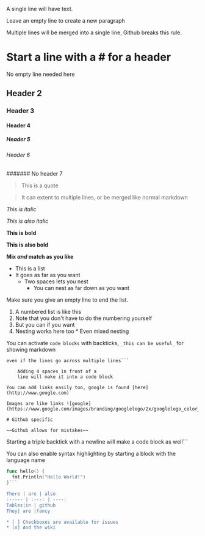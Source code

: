 A single line will have text.

Leave an empty line to create a new paragraph

Multiple lines will
be merged into a single line,
Github breaks this rule.

# Start a line with a # for a header
No empty line needed here

## Header 2
### Header 3
#### Header 4
##### Header 5
###### Header 6
####### No header 7

> This is a quote

> It can extent to multiple lines,
> or be merged like normal markdown

*This is italic*

_This is also italic_

**This is bold**

__This is also bold__

**Mix _and_ match as you like**

* This is a list
* It goes as far as you want
  * Two spaces lets you nest
    * You can nest as far down as you want

Make sure you give an empty line to end the list.

1. A numbered list is like this
1. Note that you don't have to do the numbering yourself
3. But you can if you want
  1. Nesting works here too
    * Even mixed nesting

You can activate `code blocks` with backticks, `_this can be useful_` for showing markdown

```Triple backticks will work
even if the lines go across multiple lines```

    Adding 4 spaces in front of a
    line will make it into a code block

You can add links easily too, google is found [here](http://www.google.com)

Images are like links ![google](https://www.google.com/images/branding/googlelogo/2x/googlelogo_color_272x92dp.png)

# Github specific

~~Github allows for mistakes~~

```
Starting a triple backtick with a newline
will make a code block as well```

You can also enable syntax highlighting by starting a block with the language name
```go
func hello() {
  fmt.Println("Hello World!")
}```

There | are | also
:----- | :---: | ----:
Tables|in | github
They| are |fancy

* [ ] Checkboxes are available for issues
* [x] And the wiki
